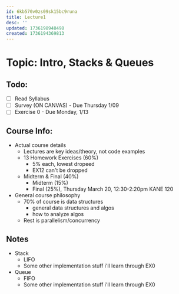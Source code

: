 ```yaml
---
id: 6kb570v0zs09sk15bc9runa
title: Lecture1
desc: ''
updated: 1736198948498
created: 1736194369813
---
```

# Topic: Intro, Stacks & Queues

## Todo:
- [ ] Read Syllabus
- [ ] Survey (ON CANVAS) - Due Thursday 1/09
- [ ] Exercise 0 - Due Monday, 1/13

## Course Info:
- Actual course details
    - Lectures are key ideas/theory, not code examples
    - 13 Homework Exercises (60%)
        - 5% each, lowest dropeed
        - EX12 can't be dropped
    - Midterm & Final (40%)
        - Midterm (15%)
        - Final (25%), Thursday March 20, 12:30-2:20pm KANE 120
- General course philosophy
    - 70% of course is data structures
        - general data structures and algos
        - how to analyze algos
    - Rest is parallelism/concurrency

## Notes
- Stack
    - LIFO
    - Some other implementation stuff i'll learn through EX0
- Queue
    - FIFO
    - Some other implementation stuff i'll learn through EX0










